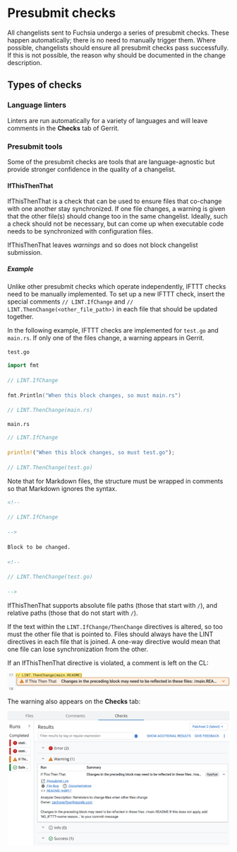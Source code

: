 # Presubmit checks

All changelists sent to Fuchsia undergo a series of presubmit checks. These
happen automatically; there is no need to manually trigger them. Where possible,
changelists should ensure all presubmit checks pass successfully. If this is not
possible, the reason why should be documented in the change description.

## Types of checks

### Language linters

Linters are run automatically for a variety of languages and will leave comments
in the **Checks** tab of Gerrit.

### Presubmit tools

Some of the presubmit checks are tools that are language-agnostic but provide
stronger confidence in the quality of a changelist.

#### IfThisThenThat

IfThisThenThat is a check that can be used to ensure files that co-change with
one another stay synchronized. If one file changes, a warning is given that the
other file(s) should change too in the same changelist. Ideally, such a check
should not be necessary, but can come up when executable code needs to be
synchronized with configuration files.

IfThisThenThat leaves _warnings_ and so does not block changelist submission.

##### Example

Unlike other presubmit checks which operate independently, IFTTT checks need to
be manually implemented. To set up a new IFTTT check, insert the special
comments `// LINT.IfChange`  and  `// LINT.ThenChange(<other_file_path>)`  in
each file that should be updated together.

In the following example, IFTTT checks are implemented for `test.go` and
`main.rs`. If only one of the files change, a warning appears in Gerrit.

`test.go`

```go
import fmt

// LINT.IfChange

fmt.Println("When this block changes, so must main.rs")

// LINT.ThenChange(main.rs)
```

`main.rs`

```rust
// LINT.IfChange

println!("When this block changes, so must test.go");

// LINT.ThenChange(test.go)
```

Note that for Markdown files, the structure must be wrapped in comments so that
Markdown ignores the syntax.

```markdown
<!--

// LINT.IfChange

-->

Block to be changed.

<!--

// LINT.ThenChange(test.go)

-->
```

IfThisThenThat supports absolute file paths (those that start with `/`), and
relative paths (those that do not start with `/`).

If the text within the `LINT.IfChange/ThenChange` directives is altered, so too
must the other file that is pointed to. Files should always have the LINT
directives in each file that is joined. A one-way directive would mean that one
file can lose synchronization from the other.

If an IfThisThenThat directive is violated, a comment is left on the CL:

![IfThisThenThat appearing as a line comment](ifttt_line_comment.png)

The warning also appears on the **Checks** tab:

![IfThisThenThat appearing in the Checks tab](ifttt_checks_tab.png)
